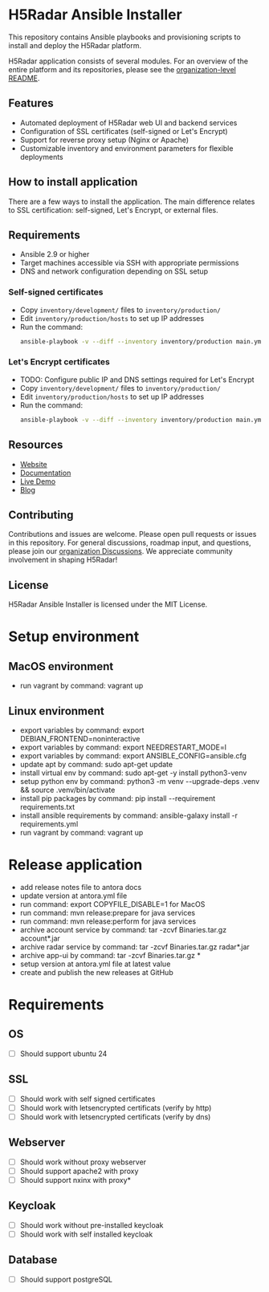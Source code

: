 # H5Radar Ansible Installer

This repository contains Ansible playbooks and provisioning scripts to install and deploy the H5Radar platform.

H5Radar application consists of several modules. For an overview of the entire platform and its repositories, please see the [organization-level README](https://github.com/h5radar).

## Features

- Automated deployment of H5Radar web UI and backend services
- Configuration of SSL certificates (self-signed or Let's Encrypt)
- Support for reverse proxy setup (Nginx or Apache)
- Customizable inventory and environment parameters for flexible deployments

## How to install application

There are a few ways to install the application. The main difference relates to SSL certification: self-signed, Let's Encrypt, or external files.

## Requirements

- Ansible 2.9 or higher
- Target machines accessible via SSH with appropriate permissions
- DNS and network configuration depending on SSL setup

### Self-signed certificates

- Copy `inventory/development/` files to `inventory/production/`
- Edit `inventory/production/hosts` to set up IP addresses
- Run the command:
   ```bash
   ansible-playbook -v --diff --inventory inventory/production main.yml
   ```
### Let's Encrypt certificates

- TODO: Configure public IP and DNS settings required for Let's Encrypt
- Copy `inventory/development/` files to `inventory/production/`
- Edit `inventory/production/hosts` to set up IP addresses
- Run the command:
   ```bash
   ansible-playbook -v --diff --inventory inventory/production main.yml
   ```

## Resources

- [Website](https://www.h5radar.com)
- [Documentation](https://docs.h5radar.com)
- [Live Demo](https://app.h5radar.com)
- [Blog](https://blog.h5radar.com)

## Contributing

Contributions and issues are welcome. Please open pull requests or issues in this repository. For general discussions, roadmap input, and questions, please join our [organization Discussions](https://github.com/orgs/h5radar/discussions). We appreciate community involvement in shaping H5Radar!

## License

H5Radar Ansible Installer is licensed under the MIT License.

# Setup environment
## MacOS environment
* run vagrant by command: vagrant up

## Linux environment
* export variables by command: export DEBIAN_FRONTEND=noninteractive 
* export variables by command: export NEEDRESTART_MODE=l
* export variables by command: export ANSIBLE_CONFIG=ansible.cfg
* update apt by command: sudo apt-get update
* install virtual env by command: sudo apt-get -y install python3-venv
* setup python env by command: python3 -m venv --upgrade-deps .venv && source .venv/bin/activate
* install pip packages by command: pip install --requirement requirements.txt
* install ansible requirements by command: ansible-galaxy install -r requirements.yml
* run vagrant by command: vagrant up

# Release application
* add release notes file to antora docs
* update version at antora.yml file
* run command: export COPYFILE_DISABLE=1 for MacOS
* run command: mvn release:prepare for java services
* run command: mvn release:perform for java services
* archive account service by command: tar -zcvf Binaries.tar.gz account*.jar
* archive radar service by command: tar -zcvf Binaries.tar.gz radar*.jar
* archive app-ui by command: tar -zcvf Binaries.tar.gz *
* setup version at antora.yml file at latest value
* create and publish the new releases at GitHub

# Requirements
## OS
* [ ] Should support ubuntu 24

## SSL
* [ ] Should work with self signed certificates
* [ ] Should work with letsencrypted certificats (verify by http)
* [ ] Should work with letsencrypted certificats (verify by dns)

## Webserver
* [ ] Should work without proxy webserver  
* [ ] Should support apache2 with proxy 
* [ ] Should support nxinx with proxy* 

## Keycloak
* [ ] Should work without pre-installed keycloak  
* [ ] Should work with self installed keycloak 

## Database
* [ ] Should support postgreSQL  

